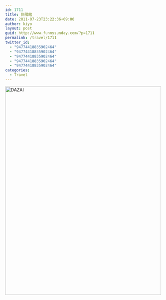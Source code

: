 ```yaml
---
id: 1711
title: 斜陽館
date: 2011-07-23T23:22:36+09:00
author: kiyo
layout: post
guid: http://www.funnysunday.com/?p=1711
permalink: /travel/1711
twitter_id:
  - "94774418835902464"
  - "94774418835902464"
  - "94774418835902464"
  - "94774418835902464"
  - "94774418835902464"
categories:
  - Travel
---
```

<img src="{{ '/assets/uploads/2011/07/dazai.jpg' | relative_url }}" alt="DAZAI" title="DAZAI" width="500" height="667" class="alignnone size-full wp-image-1712" srcset="{{ '/assets/uploads/2011/07/dazai.jpg' | relative_url }} 500w, {{ '/assets/uploads/2011/07/dazai-225x300.jpg' | relative_url }} 225w" sizes="(max-width: 500px) 100vw, 500px" />